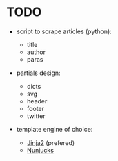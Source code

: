# TODO
- script to scrape articles (python):
	- title
	- author
	- paras

- partials design:
	- dicts
	- svg
	- header
	- footer
	- twitter

- template engine of choice:
	- [Jinja2](https://jinja2docs.readthedocs.io/en/stable/) (prefered)
	- [Nunjucks](https://mozilla.github.io/nunjucks/templating.html)


